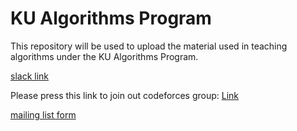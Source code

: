 KU Algorithms Program
===

This repository will be used to upload the material used in teaching algorithms under the KU Algorithms Program.

[slack link](https://join.slack.com/t/kualgorithmsprogram/shared_invite/enQtNzc5OTY0NDUwNjU3LTU5MmY2NTg5YmM4Y2U3MTc3ZjFmYzExODQ2ZGUzMGE0Mjk2NDMzZGEwOTliZGM3YTdiZTljYTk1ZThiZTY1NzY)

Please press this link to join out codeforces group: [Link](https://codeforces.com/group/m6cxUEff7Z/contests)





[mailing list form](https://forms.gle/rnsGda5a9zk1w4ss5)
